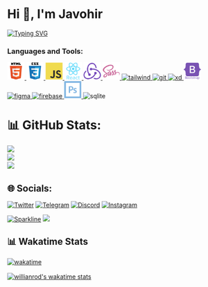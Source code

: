 # Hi 👋, I'm Javohir

[![Typing SVG](https://readme-typing-svg.herokuapp.com?lines=Frontend+Developer)](https://github.com/Miraxtamov)

<h3 align="left">Languages and Tools:</h3>
<p align="left">   <a href="https://www.w3.org/html/" target="_blank" rel="noreferrer"> <img src="https://raw.githubusercontent.com/devicons/devicon/master/icons/html5/html5-original-wordmark.svg" alt="html5" width="40" height="40"/> </a> <a href="https://www.w3schools.com/css/" target="_blank" rel="noreferrer"> <img src="https://raw.githubusercontent.com/devicons/devicon/master/icons/css3/css3-original-wordmark.svg" alt="css3" width="40" height="40"/> <a href="https://developer.mozilla.org/en-US/docs/Web/JavaScript" target="_blank" rel="noreferrer"> <img src="https://raw.githubusercontent.com/devicons/devicon/master/icons/javascript/javascript-original.svg" alt="javascript" width="40" height="40"/> </a><a href="https://reactjs.org/" target="_blank" rel="noreferrer"> <img src="https://raw.githubusercontent.com/devicons/devicon/master/icons/react/react-original-wordmark.svg" alt="react" width="40" height="40"/>  </a> <a href="https://redux.js.org" target="_blank" rel="noreferrer"> <img src="https://raw.githubusercontent.com/devicons/devicon/master/icons/redux/redux-original.svg" alt="redux" width="40" height="40"/> </a> <a href="https://sass-lang.com" target="_blank" rel="noreferrer"> <img src="https://raw.githubusercontent.com/devicons/devicon/master/icons/sass/sass-original.svg" alt="sass" width="40" height="40"/> </a> <a href="https://tailwindcss.com/" target="_blank" rel="noreferrer"> <img src="https://www.vectorlogo.zone/logos/tailwindcss/tailwindcss-icon.svg" alt="tailwind" width="40" height="40"/> </a> <a href="https://git-scm.com/" target="_blank" rel="noreferrer"> <img src="https://www.vectorlogo.zone/logos/git-scm/git-scm-icon.svg" alt="git" width="40" height="40"/> </a> <a href="https://www.adobe.com/products/xd.html" target="_blank" rel="noreferrer"> <img src="https://cdn.worldvectorlogo.com/logos/adobe-xd.svg" alt="xd" width="40" height="40"/> </a> <a href="https://getbootstrap.com" target="_blank" rel="noreferrer"> <img src="https://raw.githubusercontent.com/devicons/devicon/master/icons/bootstrap/bootstrap-plain-wordmark.svg" alt="bootstrap" width="40" height="40"/> </a>  </a> <a href="https://www.figma.com/" target="_blank" rel="noreferrer"> <img src="https://www.vectorlogo.zone/logos/figma/figma-icon.svg" alt="figma" width="40" height="40"/> </a> <a href="https://firebase.google.com/" target="_blank" rel="noreferrer"> <img src="https://www.vectorlogo.zone/logos/firebase/firebase-icon.svg" alt="firebase" width="40" height="40"/> </a> <a href="https://www.photoshop.com/en" target="_blank" rel="noreferrer"> <img src="https://raw.githubusercontent.com/devicons/devicon/master/icons/photoshop/photoshop-line.svg" alt="photoshop" width="40" height="40"/> </a> </a>  <img src="https://upload.wikimedia.org/wikipedia/commons/thumb/9/9a/Visual_Studio_Code_1.35_icon.svg/2048px-Visual_Studio_Code_1.35_icon.svg.png" alt="sqlite" width="40" height="40"/>  </p>

# 📊 GitHub Stats:
![](https://github-readme-stats.vercel.app/api?username=Miraxtamov&theme=react&hide_border=true&include_all_commits=false&count_private=false)<br/>
![](https://github-readme-streak-stats.herokuapp.com/?user=Miraxtamov&theme=react&hide_border=true)<br/>
![](https://github-readme-stats.vercel.app/api/top-langs/?username=Miraxtamov&theme=react&hide_border=true&include_all_commits=true&count_private=true&layout=compact)


## 🌐 Socials:
[![Twitter](https://img.shields.io/badge/Twitter-%231DA1F2.svg?logo=Twitter&logoColor=white)](https://twitter.com/Miraxtamov) [![Telegram](https://img.shields.io/badge/Telegram-%231877F2.svg?logo=Telegram&logoColor=white)](https://t.me/Miraxtamov) [![Discord](https://img.shields.io/badge/Discord-%237289DA.svg?logo=discord&logoColor=white)](https://discord.gg/) [![Instagram](https://img.shields.io/badge/Instagram-%23E4405F.svg?logo=Instagram&logoColor=white)](https://instagram.com/javohirmiraxtamov) 

[![Sparkline](https://stars.medv.io/Naereen/badges.svg)](https://github.com/Miraxtamov)
[![](https://visitcount.itsvg.in/api?id=Miraxtamov&icon=0&color=1)](https://github.com/Miraxtamov)

## 📊 Wakatime Stats
[![wakatime](https://wakatime.com/badge/user/1f6d74cf-fc90-41af-b03b-487415997b63.svg)](https://github.com/Miraxtamov) <br /> <br />
[![willianrod's wakatime stats](https://github-readme-stats.vercel.app/api/wakatime?username=Miraxtamov&theme=react&hide_border=true)](https://github.com/Miraxtamov)
